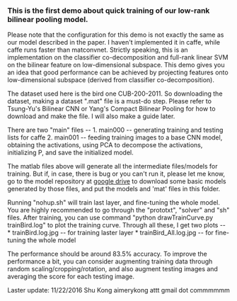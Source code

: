 ### This is the first demo about quick training of our low-rank bilinear pooling model.

Please note that the configuration for this demo is not exactly the same as our model described in the paper. I haven't implemented it in caffe, while caffe runs faster than matconvnet. Strictly speaking, this is an implementation on the classifier co-decomposition and full-rank linear SVM on the bilinear feature on low-dimensional subspace. This demo gives you an idea that good performance can be achieved by projecting features onto low-dimensional subspace (derived from classifier co-decomposition).


The dataset used here is the bird one CUB-200-2011. So downloading the dataset, making a dataset ".mat" file is a must-do step. Please refer to Tsung-Yu's Bilinear CNN or Yang's Compact Bilinear Pooling for how to download and make the file. I will also make a guide later.

There are two "main" files --
	1. main000 -- generating training and testing lists for caffe
	2. main001 -- feeding training images to a base CNN model, 
			obtaining the activations, 
			using PCA to decompose the activations, 
			initializing P,
			and save the initialized model.

The matlab files above will generate all the intermediate files/models for training. But if, in case, there is bug or you can't run it, please let me know, go to the model repository at [google drive](https://drive.google.com/open?id=0BxeylfSgpk1MOWt3U1U4WWdmSkk) to download some basic models generated by those files, and put the models and 'mat' files in this folder.

	
Running "nohup.sh" will train last layer, and fine-tuning the whole model. 
You are highly recommended to go through the "prototxt", "solver" and "sh" files.
After training, you can use command "python drawTrainCurve.py trainBird.log" to plot the training curve.
Through all these, I get two plots --
	* trainBird.log.jpg 	-- for training laster layer
	* trainBird_All.log.jpg	-- for fine-tuning the whole model

The performance should be around 83.5% accuracy. To improve the performance a bit, you can consider augmenting training data through random scaling/cropping/rotation, and also augment testing images and averaging the score for each testing image.

Laster update: 11/22/2016
Shu Kong 
aimerykong attt gmail dot commmmmm





